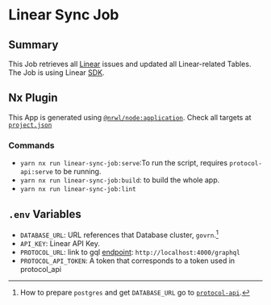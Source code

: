 # Linear Sync Job

## Summary

This Job retrieves all [Linear](https://linear.app) issues and updated all Linear-related Tables. The Job is using Linear [SDK](https://developers.linear.app/docs/sdk/getting-started).

## Nx Plugin

This App is generated using [`@nrwl/node:application`](https://nx.dev/packages/node/generators/application). Check all targets at [`project.json`](./project.json)

### Commands

- `yarn nx run linear-sync-job:serve`:To run the script, requires `protocol-api:serve` to be running.
- `yarn nx run linear-sync-job:build`: to build the whole app.
- `yarn nx run linear-sync-job:lint`

## `.env` Variables

- `DATABASE_URL`: URL references that Database cluster, `govrn`.[^1]
- `API_KEY`: Linear API Key.
- `PROTOCOL_URL`: link to gql [endpoint](../protocol-api/README.md#express): `http://localhost:4000/graphql`
- `PROTOCOL_API_TOKEN`: A token that corresponds to a token used in protocol_api

[^1]: How to prepare `postgres` and get `DATABASE_URL` go to [`protocol-api`](../protocol-api/README.md#postgres).
